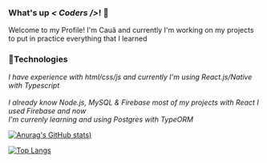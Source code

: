 ### What's up <i>< Coders /></i>! 👋
Welcome to my Profile! I'm Cauã and currently I'm working on my projects to put in practice everything that I learned 

### 💫Technologies

*I have experience with html/css/js and currently I'm using React.js/Native with Typescript* <br> <br>
*I already know Node.js, MySQL & Firebase most of my projects with React I used Firebase and now <br> I'm currenly learning and using Postgres with TypeORM*

[![Anurag's GitHub stats](https://github-readme-stats.vercel.app/api?username=cauas1&count_private=true&theme=radical))](https://github.com/anuraghazra/github-readme-stats)

[![Top Langs](https://github-readme-stats.vercel.app/api/top-langs/?username=anuraghazra&theme=radical&layout=compact)](https://github.com/anuraghazra/github-readme-stats)

